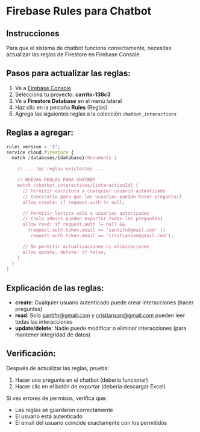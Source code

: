 # Firebase Rules para Chatbot

## Instrucciones

Para que el sistema de chatbot funcione correctamente, necesitas actualizar las reglas de Firestore en Firebase Console.

## Pasos para actualizar las reglas:

1. Ve a [Firebase Console](https://console.firebase.google.com/)
2. Selecciona tu proyecto: **carrito-138c3**
3. Ve a **Firestore Database** en el menú lateral
4. Haz clic en la pestaña **Rules** (Reglas)
5. Agrega las siguientes reglas a la colección `chatbot_interactions`

## Reglas a agregar:

```javascript
rules_version = '2';
service cloud.firestore {
  match /databases/{database}/documents {

    // ... tus reglas existentes ...

    // NUEVAS REGLAS PARA CHATBOT
    match /chatbot_interactions/{interactionId} {
      // Permitir escritura a cualquier usuario autenticado
      // (necesario para que los usuarios puedan hacer preguntas)
      allow create: if request.auth != null;

      // Permitir lectura solo a usuarios autorizados
      // (solo admins pueden exportar todas las preguntas)
      allow read: if request.auth != null &&
        (request.auth.token.email == 'santifn@gmail.com' ||
         request.auth.token.email == 'cristiansan@gmail.com');

      // No permitir actualizaciones ni eliminaciones
      allow update, delete: if false;
    }
  }
}
```

## Explicación de las reglas:

- **create**: Cualquier usuario autenticado puede crear interacciones (hacer preguntas)
- **read**: Solo santifn@gmail.com y cristiansan@gmail.com pueden leer todas las interacciones
- **update/delete**: Nadie puede modificar o eliminar interacciones (para mantener integridad de datos)

## Verificación:

Después de actualizar las reglas, prueba:
1. Hacer una pregunta en el chatbot (debería funcionar)
2. Hacer clic en el botón de exportar (debería descargar Excel)

Si ves errores de permisos, verifica que:
- Las reglas se guardaron correctamente
- El usuario está autenticado
- El email del usuario coincide exactamente con los permitidos
